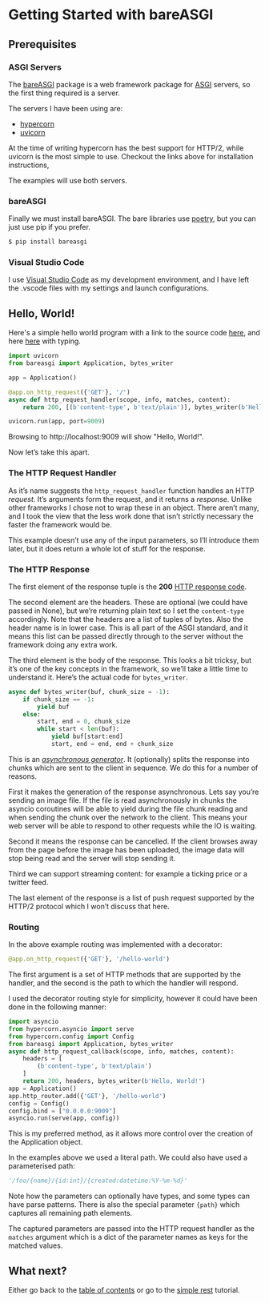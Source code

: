 # Getting Started with bareASGI

## Prerequisites

### ASGI Servers

The [bareASGI](https://github.com/rob-blackbourn/bareasgi) package is a
web framework package for [ASGI](https://asgi.readthedocs.io/en/latest/)
servers, so the first thing required is a server.

The servers I have been using are:

* [hypercorn](https://pgjones.gitlab.io/hypercorn/)
* [uvicorn](https://www.uvicorn.org/)

At the time of writing hypercorn has the best support for HTTP/2, while
uvicorn is the most simple to use. Checkout the links above for installation
instructions,

The examples will use both servers.

### bareASGI

Finally we must install bareASGI. The bare libraries use
[poetry](https://poetry.eustace.io/), but you can just use pip if you prefer.

```bash
$ pip install bareasgi
```

### Visual Studio Code

I use [Visual Studio Code](https://code.visualstudio.com/) as my development
environment, and I have left the .vscode files with my settings and launch
configurations.

## Hello, World!

Here's a simple hello world program with a link to the source code [here](../examples/hello_world_nt.py), and here [here](../examples/hello_world.py) with typing.

```python
import uvicorn
from bareasgi import Application, bytes_writer

app = Application()

@app.on_http_request({'GET'}, '/')
async def http_request_handler(scope, info, matches, content):
    return 200, [(b'content-type', b'text/plain')], bytes_writer(b'Hello, World!')

uvicorn.run(app, port=9009)
```

Browsing to http://localhost:9009 will show "Hello, World!".

Now let’s take this apart.

### The HTTP Request Handler

As it’s name suggests the `http_request_handler` function handles an HTTP
*request*. It’s arguments form the request, and it returns a *response*. Unlike
other frameworks I chose not to wrap these in an object. There aren’t many, and
I took the view that the less work done that isn’t strictly necessary the faster
the framework would be.

This example doesn’t use any of the input parameters, so I’ll introduce them
later, but it does return a whole lot of stuff for the response.

### The HTTP Response

The first element of the response tuple is the **200** 
[HTTP response code](https://developer.mozilla.org/en-US/docs/Web/HTTP/Status).

The second element are the headers. These are optional (we could have passed in
None), but we’re returning plain text so I set the `content-type` accordingly. 
Note that the headers are a list of tuples of bytes. Also the header name is in
lower case. This is all part of the ASGI standard, and it means this list can be
passed directly through to the server without the framework doing any extra
work.

The third element is the body of the response. This looks a bit tricksy, but
it’s one of the key concepts in the framework, so we’ll take a little time to
understand it. Here’s the actual code for `bytes_writer`.

```python
async def bytes_writer(buf, chunk_size = -1):
    if chunk_size == -1:
        yield buf
    else:
        start, end = 0, chunk_size
        while start < len(buf):
            yield buf[start:end]
            start, end = end, end + chunk_size
```

This is an *[asynchronous generator](https://www.python.org/dev/peps/pep-0525/)*.
It (optionally) splits the response into chunks which are sent to the client in
sequence. We do this for a number of reasons.

First it makes the generation of the response asynchronous. Lets say you’re
sending an image file. If the file is read asynchronously in chunks the asyncio
coroutines will be able to yield during the file chunk reading and when sending
the chunk over the network to the client. This means your web server will be
able to respond to other requests while the IO is waiting.

Second it means the response can be cancelled. If the client browses away from
the page before the image has been uploaded, the image data will stop being read
and the server will stop sending it.

Third we can support streaming content: for example a ticking price or a twitter
feed.

The last element of the response is a list of push request supported by the
HTTP/2 protocol which I won’t discuss that here.

### Routing

In the above example routing was implemented with a decorator:

```python
@app.on_http_request({'GET'}, '/hello-world')
```

The first argument is a set of HTTP methods that are supported by the handler,
and the second is the path to which the handler will respond.

I used the decorator routing style for simplicity, however it could have been
done in the following manner:

```python
import asyncio
from hypercorn.asyncio import serve
from hypercorn.config import Config
from bareasgi import Application, bytes_writer
async def http_request_callback(scope, info, matches, content):
    headers = [
        (b'content-type', b'text/plain')
    ]
    return 200, headers, bytes_writer(b'Hello, World!')
app = Application()
app.http_router.add({'GET'}, '/hello-world')
config = Config()
config.bind = ["0.0.0.0:9009"]
asyncio.run(serve(app, config))
```

This is my preferred method, as it allows more control over the creation of the
Application object.

In the examples above we used a literal path. We could also have used a 
parameterised path:

```python
'/foo/{name}/{id:int}/{created:datetime:%Y-%m-%d}'
```

Note how the parameters can optionally have types, and some types can have parse
patterns. There is also the special parameter `{path}` which captures all
remaining path elements.

The captured parameters are passed into the HTTP request handler as the
`matches` argument which is a dict of the parameter names as keys for the
matched values.

## What next?

Either go back to the [table of contents](../README.md#table-of-contents) or go to the
[simple rest](simple-rest.md) tutorial.